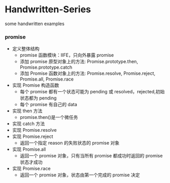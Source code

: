 # Handwritten-Series

some handwritten examples

### promise

-   定义整体结构
    -   promise 函数模块：IIFE，只向外暴露 promise
    -   添加 promise 原型对象上的方法: Promise.prototype.then, Promise.prototype.catch
    -   添加 Promise 函数对象上的方法: Promise.resolve, Promise.reject, Promise.all, Promise.race
-   实现 Promise 构造函数
    -   每个 promise 都有一个状态可能为 pending 或 resolved，rejected,初始状态都为 pending
    -   每个 promise 有自己的 data
-   实现 then 方法
    -   promise.then()是一个微任务
-   实现 catch 方法
-   实现 Promise.resolve
-   实现 Promise.reject
    -   返回一个指定 reason 的失败状态的 promise 对象
-   实现 Promise.all
    -   返回一个 promise 对象，只有当所有 promise 都成功时返回的 promise 状态才成功
-   实现 Promise.race
    -   返回一个 promise 对象，状态由第一个完成的 promise 决定
